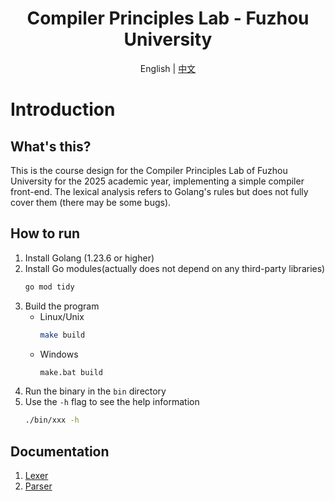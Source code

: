 <div align="center">

# Compiler Principles Lab - Fuzhou University

</div>

<div align="center">
English | <a href="README.zh.md">中文</a>
</div>

# Introduction

## What's this?

This is the course design for the Compiler Principles Lab of Fuzhou University for the 2025 academic year, 
implementing a simple compiler front-end. The lexical analysis refers to Golang's rules but does not fully 
cover them (there may be some bugs).

## How to run

1. Install Golang (1.23.6 or higher)
2. Install Go modules(actually does not depend on any third-party libraries)
   ```bash
   go mod tidy
   ```
3. Build the program
   - Linux/Unix
      ```bash
      make build
      ```
   - Windows
      ```bash
      make.bat build
      ```
4. Run the binary in the `bin` directory
5. Use the `-h` flag to see the help information
   ```bash
   ./bin/xxx -h
   ```

## Documentation

1. [Lexer](/docs/lexer.md)
2. [Parser](/docs/parser.md)